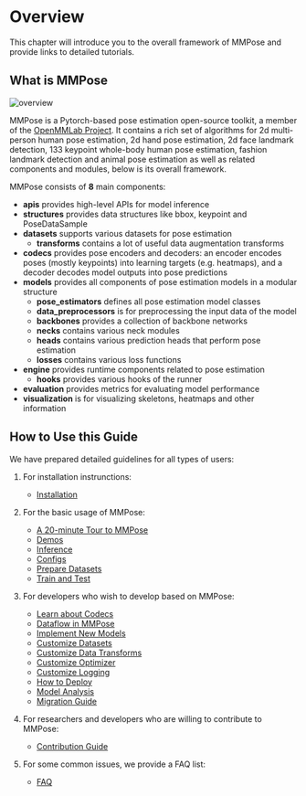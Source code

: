 # Overview

This chapter will introduce you to the overall framework of MMPose and provide links to detailed tutorials.

## What is MMPose

![overview](https://user-images.githubusercontent.com/13503330/191004511-508d3ec6-9ead-4c52-a522-4d9aa1f26027.png)

MMPose is a Pytorch-based pose estimation open-source toolkit, a member of the [OpenMMLab Project](https://github.com/open-mmlab). It contains a rich set of algorithms for 2d multi-person human pose estimation, 2d hand pose estimation, 2d face landmark detection, 133 keypoint whole-body human pose estimation, fashion landmark detection and animal pose estimation as well as related components and modules, below is its overall framework.

MMPose consists of **8** main components:

- **apis** provides high-level APIs for model inference
- **structures** provides data structures like bbox, keypoint and PoseDataSample
- **datasets** supports various datasets for pose estimation
  - **transforms** contains a lot of useful data augmentation transforms
- **codecs** provides pose encoders and decoders: an encoder encodes poses (mostly keypoints) into learning targets (e.g. heatmaps), and a decoder decodes model outputs into pose predictions
- **models** provides all components of pose estimation models in a modular structure
  - **pose_estimators** defines all pose estimation model classes
  - **data_preprocessors** is for preprocessing the input data of the model
  - **backbones** provides a collection of backbone networks
  - **necks** contains various neck modules
  - **heads** contains various prediction heads that perform pose estimation
  - **losses** contains various loss functions
- **engine** provides runtime components related to pose estimation
  - **hooks** provides various hooks of the runner
- **evaluation** provides metrics for evaluating model performance
- **visualization** is for visualizing skeletons, heatmaps and other information

## How to Use this Guide

We have prepared detailed guidelines for all types of users:

1. For installation instrunctions:

   - [Installation](./installation.md)

2. For the basic usage of MMPose:

   - [A 20-minute Tour to MMPose](./guide_to_framework.md)
   - [Demos](./demos.md)
   - [Inference](./user_guides/inference.md)
   - [Configs](./user_guides/configs.md)
   - [Prepare Datasets](./user_guides/prepare_datasets.md)
   - [Train and Test](./user_guides/train_and_test.md)

3. For developers who wish to develop based on MMPose:

   - [Learn about Codecs](./advanced_guides/codecs.md)
   - [Dataflow in MMPose](./advanced_guides/dataflow.md)
   - [Implement New Models](./advanced_guides/implement_new_models.md)
   - [Customize Datasets](./advanced_guides/customize_datasets.md)
   - [Customize Data Transforms](./advanced_guides/customize_transforms.md)
   - [Customize Optimizer](./advanced_guides/customize_optimizer.md)
   - [Customize Logging](./advanced_guides/customize_logging.md)
   - [How to Deploy](./advanced_guides/how_to_deploy.md)
   - [Model Analysis](./advanced_guides/model_analysis.md)
   - [Migration Guide](./migration.md)

4. For researchers and developers who are willing to contribute to MMPose:

   - [Contribution Guide](./contribution_guide.md)

5. For some common issues, we provide a FAQ list:

   - [FAQ](./faq.md)
